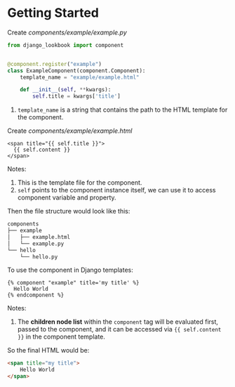 # Getting Started

Create *components/example/example.py*

```python
from django_lookbook import component


@component.register("example")
class ExampleComponent(component.Component):
    template_name = "example/example.html"

    def __init__(self, **kwargs):
        self.title = kwargs['title']
```

1. `template_name` is a string that contains the path to the HTML template for the component.

Create *components/example/example.html*

```django
<span title="{{ self.title }}">
  {{ self.content }}
</span>
```

Notes:

1. This is the template file for the component.
2. `self` points to the component instance itself, we can use it to access component variable and property.

Then the file structure would look like this:

```bash
components
├── example
│   ├── example.html
│   └── example.py
└── hello
    └── hello.py
```

To use the component in Django templates:

```django
{% component "example" title='my title' %}
  Hello World
{% endcomponent %}
```

Notes:

1. The **children node list** within the `component` tag will be evaluated first, passed to the component, and it can be accessed via `{{ self.content }}` in the component template.

So the final HTML would be:

```html
<span title="my title">
    Hello World
</span>
```
